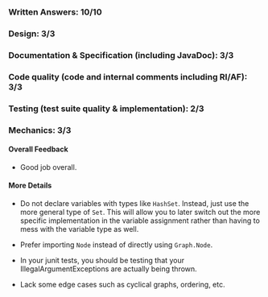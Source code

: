### Written Answers: 10/10

### Design: 3/3

### Documentation & Specification (including JavaDoc): 3/3

### Code quality (code and internal comments including RI/AF): 3/3

### Testing (test suite quality & implementation): 2/3

### Mechanics: 3/3

#### Overall Feedback

- Good job overall.

#### More Details

- Do not declare variables with types like `HashSet`.  Instead, just use the
more general type of `Set`.  This will allow you to later switch out the more
specific implementation in the variable assignment rather than having to mess
with the variable type as well.

- Prefer importing `Node` instead of directly using `Graph.Node`.

- In your junit tests, you should be testing that your IllegalArgumentExceptions are actually being thrown.

- Lack some edge cases such as cyclical graphs, ordering, etc.
